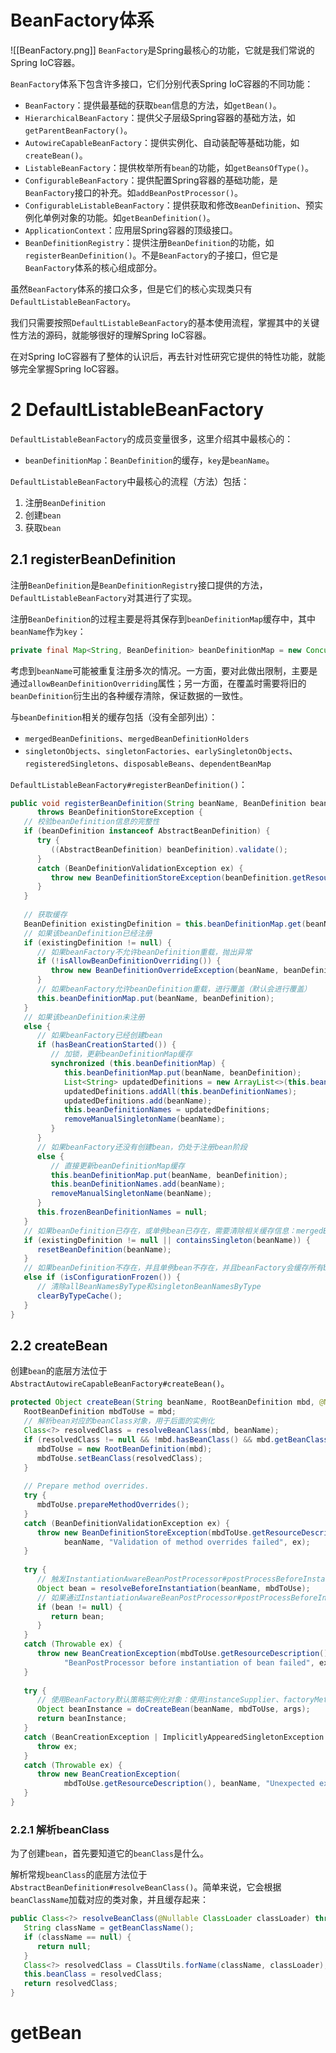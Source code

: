 # BeanFactory体系
![[BeanFactory.png]]
`BeanFactory`是Spring最核心的功能，它就是我们常说的Spring IoC容器。

`BeanFactory`体系下包含许多接口，它们分别代表Spring IoC容器的不同功能：
- `BeanFactory`：提供最基础的获取`bean`信息的方法，如`getBean()`。
- `HierarchicalBeanFactory`：提供父子层级Spring容器的基础方法，如`getParentBeanFactory()`。
- `AutowireCapableBeanFactory`：提供实例化、自动装配等基础功能，如`createBean()`。
- `ListableBeanFactory`：提供枚举所有`bean`的功能，如`getBeansOfType()`。
- `ConfigurableBeanFactory`：提供配置Spring容器的基础功能，是`BeanFactory`接口的补充。如`addBeanPostProcessor()`。
- `ConfigurableListableBeanFactory`：提供获取和修改`BeanDefinition`、预实例化单例对象的功能。如`getBeanDefinition()`。
- `ApplicationContext`：应用层Spring容器的顶级接口。
- `BeanDefinitionRegistry`：提供注册`BeanDefinition`的功能，如`registerBeanDefinition()`。不是`BeanFactory`的子接口，但它是`BeanFactory`体系的核心组成部分。

虽然`BeanFactory`体系的接口众多，但是它们的核心实现类只有`DefaultListableBeanFactory`。

我们只需要按照`DefaultListableBeanFactory`的基本使用流程，掌握其中的关键性方法的源码，就能够很好的理解Spring IoC容器。

在对Spring IoC容器有了整体的认识后，再去针对性研究它提供的特性功能，就能够完全掌握Spring IoC容器。

# 2 DefaultListableBeanFactory

`DefaultListableBeanFactory`的成员变量很多，这里介绍其中最核心的：
- `beanDefinitionMap`：`BeanDefinition`的缓存，`key`是`beanName`。

`DefaultListableBeanFactory`中最核心的流程（方法）包括：
1. 注册`BeanDefinition`
2. 创建`bean`
3. 获取`bean`

## 2.1 registerBeanDefinition
注册`BeanDefinition`是`BeanDefinitionRegistry`接口提供的方法，`DefaultListableBeanFactory`对其进行了实现。

注册`BeanDefinition`的过程主要是将其保存到`beanDefinitionMap`缓存中，其中`beanName`作为`key`：
```java
private final Map<String, BeanDefinition> beanDefinitionMap = new ConcurrentHashMap<>(256);
```

考虑到`beanName`可能被重复注册多次的情况。一方面，要对此做出限制，主要是通过`allowBeanDefinitionOverriding`属性；另一方面，在覆盖时需要将旧的`beanDefinition`衍生出的各种缓存清除，保证数据的一致性。

与`beanDefinition`相关的缓存包括（没有全部列出）：
- `mergedBeanDefinitions`、`mergedBeanDefinitionHolders`
- `singletonObjects`、`singletonFactories`、`earlySingletonObjects`、`registeredSingletons`、`disposableBeans`、`dependentBeanMap`

`DefaultListableBeanFactory#registerBeanDefinition()`：
```java
public void registerBeanDefinition(String beanName, BeanDefinition beanDefinition)  
      throws BeanDefinitionStoreException {  
   // 校验beanDefinition信息的完整性
   if (beanDefinition instanceof AbstractBeanDefinition) {  
      try {  
         ((AbstractBeanDefinition) beanDefinition).validate();  
      }  
      catch (BeanDefinitionValidationException ex) {  
         throw new BeanDefinitionStoreException(beanDefinition.getResourceDescription(), beanName, "Validation of bean definition failed", ex);  
      }  
   }  
  
   // 获取缓存
   BeanDefinition existingDefinition = this.beanDefinitionMap.get(beanName);  
   // 如果该beanDefinition已经注册
   if (existingDefinition != null) {  
      // 如果beanFactory不允许beanDefinition重载，抛出异常
      if (!isAllowBeanDefinitionOverriding()) {  
         throw new BeanDefinitionOverrideException(beanName, beanDefinition, existingDefinition);  
      }  
      // 如果beanFactory允许beanDefinition重载，进行覆盖（默认会进行覆盖）
      this.beanDefinitionMap.put(beanName, beanDefinition);  
   }  
   // 如果该beanDefinition未注册
   else {  
      // 如果beanFactory已经创建bean
      if (hasBeanCreationStarted()) {  
         // 加锁，更新beanDefinitionMap缓存
         synchronized (this.beanDefinitionMap) {  
            this.beanDefinitionMap.put(beanName, beanDefinition);  
            List<String> updatedDefinitions = new ArrayList<>(this.beanDefinitionNames.size() + 1);  
            updatedDefinitions.addAll(this.beanDefinitionNames);  
            updatedDefinitions.add(beanName);  
            this.beanDefinitionNames = updatedDefinitions;  
            removeManualSingletonName(beanName);  
         }  
      }  
      // 如果beanFactory还没有创建bean，仍处于注册bean阶段
      else {  
         // 直接更新beanDefinitionMap缓存
         this.beanDefinitionMap.put(beanName, beanDefinition);  
         this.beanDefinitionNames.add(beanName);  
         removeManualSingletonName(beanName);  
      }  
      this.frozenBeanDefinitionNames = null;  
   }  
   // 如果beanDefinition已存在，或单例bean已存在，需要清除相关缓存信息：mergedBeanDefinitions、singletonObjects等
   if (existingDefinition != null || containsSingleton(beanName)) {  
      resetBeanDefinition(beanName);  
   }  
   // 如果beanDefinition不存在，并且单例bean不存在，并且beanFactory会缓存所有beanDefinition的元数据
   else if (isConfigurationFrozen()) {  
      // 清除allBeanNamesByType和singletonBeanNamesByType
      clearByTypeCache();  
   }  
}
```

## 2.2 createBean
创建`bean`的底层方法位于`AbstractAutowireCapableBeanFactory#createBean()`。
```java
protected Object createBean(String beanName, RootBeanDefinition mbd, @Nullable Object[] args) throws BeanCreationException {  
   RootBeanDefinition mbdToUse = mbd;  
   // 解析bean对应的beanClass对象，用于后面的实例化
   Class<?> resolvedClass = resolveBeanClass(mbd, beanName);  
   if (resolvedClass != null && !mbd.hasBeanClass() && mbd.getBeanClassName() != null) {  
      mbdToUse = new RootBeanDefinition(mbd);  
      mbdToUse.setBeanClass(resolvedClass);  
   }  
  
   // Prepare method overrides.  
   try {  
      mbdToUse.prepareMethodOverrides();  
   }  
   catch (BeanDefinitionValidationException ex) {  
      throw new BeanDefinitionStoreException(mbdToUse.getResourceDescription(),  
            beanName, "Validation of method overrides failed", ex);  
   }  
  
   try {  
      // 触发InstantiationAwareBeanPostProcessor#postProcessBeforeInstantiation()和BeanPostProcessor#postProcessAfterInitialization()方法
      Object bean = resolveBeforeInstantiation(beanName, mbdToUse);  
      // 如果通过InstantiationAwareBeanPostProcessor#postProcessBeforeInstantiation()方法实例化对象，就直接返回了
      if (bean != null) {  
         return bean;  
      }  
   }  
   catch (Throwable ex) {  
      throw new BeanCreationException(mbdToUse.getResourceDescription(), beanName,  
            "BeanPostProcessor before instantiation of bean failed", ex);  
   }  
  
   try {  
      // 使用BeanFactory默认策略实例化对象：使用instanceSupplier、factoryMethodName或构造函数
      Object beanInstance = doCreateBean(beanName, mbdToUse, args);
      return beanInstance;  
   }  
   catch (BeanCreationException | ImplicitlyAppearedSingletonException ex) {
      throw ex;  
   }  
   catch (Throwable ex) {  
      throw new BeanCreationException(  
            mbdToUse.getResourceDescription(), beanName, "Unexpected exception during bean creation", ex);  
   }  
}
```

### 2.2.1 解析beanClass
为了创建`bean`，首先要知道它的`beanClass`是什么。

解析常规`beanClass`的底层方法位于`AbstractBeanDefinition#resolveBeanClass()`。简单来说，它会根据`beanClassName`加载对应的类对象，并且缓存起来：
```java
public Class<?> resolveBeanClass(@Nullable ClassLoader classLoader) throws ClassNotFoundException {  
   String className = getBeanClassName();  
   if (className == null) {  
      return null;  
   }  
   Class<?> resolvedClass = ClassUtils.forName(className, classLoader);  
   this.beanClass = resolvedClass;  
   return resolvedClass;  
}
```

# getBean
